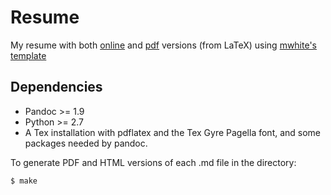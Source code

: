 # Resume

My resume with both [online]() and [pdf](https://github.com/yarray/resume/raw/master/resume.pdf) versions (from LaTeX) using [mwhite's template](https://github.com/mwhite/resume)

## Dependencies

* Pandoc >= 1.9 
* Python >= 2.7
* A Tex installation with pdflatex and the Tex Gyre Pagella font, and some
  packages needed by pandoc.

To generate PDF and HTML versions of each .md file in the directory:

    $ make
